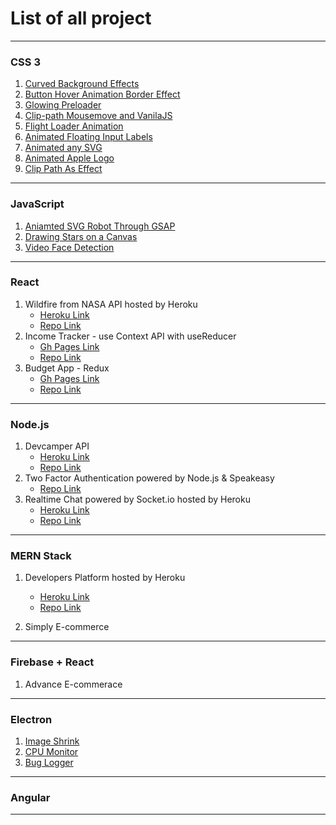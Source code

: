 # List of all project
---

### CSS 3

1. [Curved Background Effects](https://dudek-igor.github.io/CSS__Curved_Background_Effects/)
2. [Button Hover Animation Border Effect](https://dudek-igor.github.io/CSS__Button_Hover_Animation_Border_Effect/)
3. [Glowing Preloader](https://dudek-igor.github.io/CSS__Glowing_Preloader/)
4. [Clip-path Mousemove and VanilaJS](https://dudek-igor.github.io/CSS__Clip-path_Mousemove_and_VanilaJS/)
5. [Flight Loader Animation](https://dudek-igor.github.io/CSS__Flight_Loader_Animation/)
6. [Animated Floating Input Labels](https://dudek-igor.github.io/CSS__Animated_Floating_Input_Labels/)
7. [Animated any SVG](https://dudek-igor.github.io/CSS__Animated_any_SVG/)
8. [Animated Apple Logo](https://dudek-igor.github.io/CSS__Animated_Apple_Logo/)
9. [Clip Path As Effect](https://dudek-igor.github.io/CSS__Clip_Path_As_Effect/)

---

### JavaScript

1. [Aniamted SVG Robot Through GSAP](https://dudek-igor.github.io/JS__Aniamted_SVG_Robot_Through_GSAP/)
2. [Drawing Stars on a Canvas](https://dudek-igor.github.io/JS__Draving_Stars_on_a_Canvas/)
3. [Video Face Detection](https://dudek-igor.github.io/JS__Video_Face_Detection/)

---

### React

1. Wildfire from NASA API hosted by Heroku
    - [Heroku Link](https://intense-gorge-41641.herokuapp.com/)
    - [Repo Link](https://github.com/dudek-igor/React__Wildfire_from_NASA_API)
2. Income Tracker - use Context API with useReducer
    - [Gh Pages Link](https://dudek-igor.github.io/React__Income_Tracker/)
    - [Repo Link](https://github.com/dudek-igor/React__Income_Tracker)
3. Budget App - Redux
    - [Gh Pages Link](https://dudek-igor.github.io/React__Budget_App/)
    - [Repo Link](https://github.com/dudek-igor/React__Budget_App)
    
---

### Node.js

1. Devcamper API 
    - [Heroku Link](https://devcampers-igor-dudek.herokuapp.com/)
    - [Repo Link](https://github.com/dudek-igor/Node__Devcamper_backend_API)
2. Two Factor Authentication powered by Node.js & Speakeasy
    - [Repo Link](https://github.com/dudek-igor/Node__Two_Factor_Authentication_powered_by_Node.js_Speakeasy)
3. Realtime Chat powered by Socket.io hosted by Heroku
    - [Heroku Link](https://mysterious-woodland-19689.herokuapp.com/index.html)
    - [Repo Link](https://github.com/dudek-igor/Node__Realtime_Chat_powered_by_Socket.io)
    
---

### MERN Stack 

1. Developers Platform hosted by Heroku
    - [Heroku Link](https://protected-mountain-93708.herokuapp.com/)
    - [Repo Link](https://github.com/dudek-igor/MERN__Developers_Platform)
    
2. Simply E-commerce

---

### Firebase + React

1. Advance E-commerace

---

### Electron

1. [Image Shrink](https://github.com/dudek-igor/Electron__ImageShrink)
2. [CPU Monitor](https://github.com/dudek-igor/Electron__CPU-monitor)
3. [Bug Logger](https://github.com/dudek-igor/Electron__BugLogger)

---

### Angular

---
